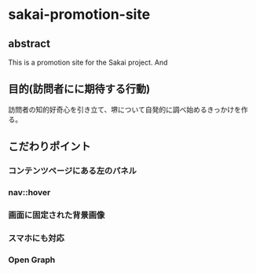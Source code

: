 # sakai-promotion-site

## abstract
This is a promotion site for the Sakai project.
And

## 目的(訪問者にに期待する行動)
訪問者の知的好奇心を引き立て、堺について自発的に調べ始めるきっかけを作る。

## こだわりポイント

### コンテンツページにある左のパネル

### nav::hover

### 画面に固定された背景画像

### スマホにも対応

### Open Graph